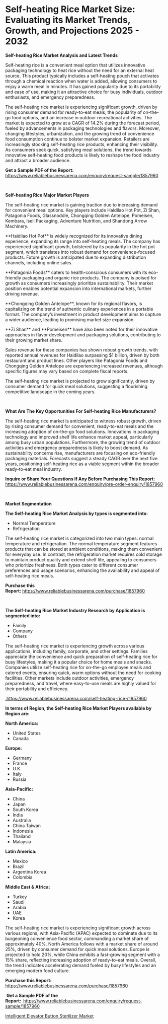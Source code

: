 <p><h1>Self-heating Rice Market Size: Evaluating its Market Trends, Growth, and Projections 2025 - 2032</h1></p><p><strong>Self-heating Rice Market Analysis and Latest Trends</strong></p>
<p><p>Self-heating rice is a convenient meal option that utilizes innovative packaging technology to heat rice without the need for an external heat source. This product typically includes a self-heating pouch that activates through a chemical reaction when water is added, allowing consumers to enjoy a warm meal in minutes. It has gained popularity due to its portability and ease of use, making it an attractive choice for busy individuals, outdoor enthusiasts, and emergency preparedness.</p><p>The self-heating rice market is experiencing significant growth, driven by rising consumer demand for ready-to-eat meals, the popularity of on-the-go food options, and an increase in outdoor recreational activities. The market is expected to grow at a CAGR of 14.2% during the forecast period, fueled by advancements in packaging technologies and flavors. Moreover, changing lifestyles, urbanization, and the growing trend of convenience food consumption continue to bolster market expansion. Retailers are increasingly stocking self-heating rice products, enhancing their visibility. As consumers seek quick, satisfying meal solutions, the trend towards innovative self-heating food products is likely to reshape the food industry and attract a broader audience.</p></p>
<p><strong>Get a Sample PDF of the Report:&nbsp;</strong> <a href="https://www.reliablebusinessarena.com/enquiry/request-sample/1857960?utm_campaign=2805&utm_medium=2&utm_source=Github&utm_content=ia&utm_term=05042025&utm_id=self-heating-rice">https://www.reliablebusinessarena.com/enquiry/request-sample/1857960</a></p>
<p>&nbsp;</p>
<p><strong>Self-heating Rice Major Market Players</strong></p>
<p><p>The self-heating rice market is gaining traction due to increasing demand for convenient meal options. Key players include Haidilao Hot Pot, Zi Shan, Patagonia Foods, Glassnoddle, Chongqing Golden Antelope, Pomeisen, Kembara, Isell Packaging, Adventure Nutrition, and Shandong Arrow Machinery.</p><p>**Haidilao Hot Pot** is widely recognized for its innovative dining experience, expanding its range into self-heating meals. The company has experienced significant growth, bolstered by its popularity in the hot pot segment, which translates into robust demand for convenience-focused products. Future growth is anticipated due to expanding distribution channels, including online sales.</p><p>**Patagonia Foods** caters to health-conscious consumers with its eco-friendly packaging and organic rice products. The company is poised for growth as consumers increasingly prioritize sustainability. Their market position enables potential expansion into international markets, further driving revenue.</p><p>**Chongqing Golden Antelope**, known for its regional flavors, is capitalizing on the trend of authentic culinary experiences in a portable format. The company’s investment in product development aims to capture a wider audience, leading to promising market size expansion.</p><p>**Zi Shan** and **Pomeisen** have also been noted for their innovative approaches in flavor development and packaging solutions, contributing to their growing market share. </p><p>Sales revenue for these companies has shown robust growth trends, with reported annual revenues for Haidilao surpassing $1 billion, driven by both restaurant and product lines. Other players like Patagonia Foods and Chongqing Golden Antelope are experiencing increased revenues, although specific figures may vary based on complete fiscal reports.</p><p>The self-heating rice market is projected to grow significantly, driven by consumer demand for quick meal solutions, suggesting a flourishing competitive landscape in the coming years.</p></p>
<p>&nbsp;</p>
<p><strong>What Are The Key Opportunities For Self-heating Rice Manufacturers?</strong></p>
<p><p>The self-heating rice market is anticipated to witness robust growth, driven by rising consumer demand for convenient, ready-to-eat meals and the increasing adoption of on-the-go food solutions. Innovations in packaging technology and improved shelf life enhance market appeal, particularly among busy urban populations. Furthermore, the growing trend of outdoor activities and emergency preparedness is likely to boost demand. As sustainability concerns rise, manufacturers are focusing on eco-friendly packaging materials. Forecasts suggest a steady CAGR over the next five years, positioning self-heating rice as a viable segment within the broader ready-to-eat meal industry.</p></p>
<p><strong>Inquire or Share Your Questions If Any Before Purchasing This Report:</strong> <a href="https://www.reliablebusinessarena.com/enquiry/pre-order-enquiry/1857960?utm_campaign=2805&utm_medium=2&utm_source=Github&utm_content=ia&utm_term=05042025&utm_id=self-heating-rice">https://www.reliablebusinessarena.com/enquiry/pre-order-enquiry/1857960</a></p>
<p>&nbsp;</p>
<p><strong>Market Segmentation</strong></p>
<p><strong>The Self-heating Rice Market Analysis by types is segmented into:</strong></p>
<p><ul><li>Normal Temperature</li><li>Refrigeration</li></ul></p>
<p><p>The self-heating rice market is categorized into two main types: normal temperature and refrigeration. The normal temperature segment features products that can be stored at ambient conditions, making them convenient for everyday use. In contrast, the refrigeration market requires cold storage to maintain product quality and extend shelf life, appealing to consumers who prioritize freshness. Both types cater to different consumer preferences and usage scenarios, enhancing the availability and appeal of self-heating rice meals.</p></p>
<p><strong>Purchase this Report:&nbsp;</strong><a href="https://www.reliablebusinessarena.com/purchase/1857960?utm_campaign=2805&utm_medium=2&utm_source=Github&utm_content=ia&utm_term=05042025&utm_id=self-heating-rice">https://www.reliablebusinessarena.com/purchase/1857960</a></p>
<p>&nbsp;</p>
<p><strong>The Self-heating Rice Market Industry Research by Application is segmented into:</strong></p>
<p><ul><li>Family</li><li>Company</li><li>Others</li></ul></p>
<p><p>The self-heating rice market is experiencing growth across various applications, including family, corporate, and other settings. Families appreciate the convenience and quick preparation of self-heating rice for busy lifestyles, making it a popular choice for home meals and snacks. Companies utilize self-heating rice for on-the-go employee meals and catered events, ensuring quick, warm options without the need for cooking facilities. Other markets include outdoor activities, emergency preparedness, and travel, where easy-to-use meals are highly valued for their portability and efficiency.</p></p>
<p><a href="https://www.reliablebusinessarena.com/self-heating-rice-r1857960?utm_campaign=2805&utm_medium=2&utm_source=Github&utm_content=ia&utm_term=05042025&utm_id=self-heating-rice">&nbsp;https://www.reliablebusinessarena.com/self-heating-rice-r1857960</a></p>
<p><strong>In terms of Region, the Self-heating Rice Market Players available by Region are:</strong></p>
<p>
    <p> <strong> North America: </strong>
        <ul>
            <li>United States</li>
            <li>Canada</li>
        </ul>
        </p> 
    <p> <strong> Europe: </strong>
        <ul>
            <li>Germany</li>
            <li>France</li>
            <li>U.K.</li>
            <li>Italy</li>
            <li>Russia</li>
        </ul>
        </p> 
    <p> <strong> Asia-Pacific: </strong>
        <ul>
            <li>China</li>
            <li>Japan</li>
            <li>South Korea</li>
            <li>India</li>
            <li>Australia</li>
            <li>China Taiwan</li>
            <li>Indonesia</li>
            <li>Thailand</li>
            <li>Malaysia</li>
        </ul>
        </p> 
    <p> <strong> Latin America: </strong>
        <ul>
            <li>Mexico</li>
            <li>Brazil</li>
            <li>Argentina Korea</li>
            <li>Colombia</li>
        </ul>
        </p> 
    <p> <strong> Middle East & Africa: </strong>
        <ul>
            <li>Turkey</li>
            <li>Saudi</li>
            <li>Arabia</li>
            <li>UAE</li>
            <li>Korea</li>
        </ul>
    </p>
    </p>
<p><p>The self-heating rice market is experiencing significant growth across various regions, with Asia-Pacific (APAC) expected to dominate due to its burgeoning convenience food sector, commanding a market share of approximately 40%. North America follows with a market share of around 25%, driven by consumer demand for quick meal solutions. Europe is projected to hold 20%, while China exhibits a fast-growing segment with a 15% share, reflecting increasing adoption of ready-to-eat meals. Overall, the trend indicates accelerating demand fueled by busy lifestyles and an emerging modern food culture.</p></p>
<p><strong>Purchase this Report: </strong><a href="https://www.reliablebusinessarena.com/purchase/1857960?utm_campaign=2805&utm_medium=2&utm_source=Github&utm_content=ia&utm_term=05042025&utm_id=self-heating-rice">https://www.reliablebusinessarena.com/purchase/1857960</a></p>
<p>&nbsp;<strong>Get a Sample PDF of the Report:&nbsp;&nbsp;</strong><a href="https://www.reliablebusinessarena.com/enquiry/request-sample/1857960?utm_campaign=2805&utm_medium=2&utm_source=Github&utm_content=ia&utm_term=05042025&utm_id=self-heating-rice">https://www.reliablebusinessarena.com/enquiry/request-sample/1857960</a></p>
<p><strong></strong></p>
<p><p><a href="https://github.com/beroxiluwaya/Market-Research-Report-List-1/blob/main/intelligent-elevator-button-sterilizer-market.md?utm_campaign=2805&utm_medium=2&utm_source=Github&utm_content=ia&utm_term=05042025&utm_id=self-heating-rice">Intelligent Elevator Button Sterilizer Market</a></p></p>